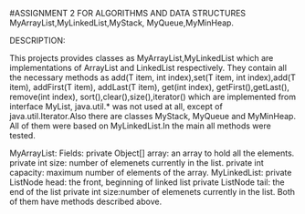 #ASSIGNMENT 2 FOR ALGORITHMS AND DATA STRUCTURES
 MyArrayList,MyLinkedList,MyStack, MyQueue,MyMinHeap.

 DESCRIPTION:
 
 This projects provides classes as  MyArrayList,MyLinkedList which are implementations of  ArrayList and LinkedList respectively. They 
contain all the necessary methods as add(T item, int index),set(T item, int index),add(T item), addFirst(T item), addLast(T item), get(int index), getFirst(),getLast(), remove(int index), sort(),clear(),size(),iterator() which are implemented from interface  MyList, java.util.* was not used at all, except of java.util.Iterator.Also there are classes MyStack, MyQueue and MyMinHeap. All of them were based on MyLinkedList.In the main all methods were tested.

MyArrayList:
Fields:
    private Object[] array: an array to hold all the elements.
    private int size: number of elemenets currently in the list.
    private int capacity: maximum number of elements of the array.
MyLinkedList:
    private ListNode<T> head: the front, beginning of linked list
    private ListNode<T> tail: the end of the list
    private int size:number of elemenets currently in the list.
   Both of them have methods described above.
 
